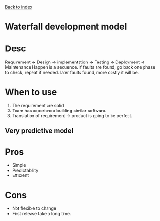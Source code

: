 [Back to index](../SDP_index.md)
# Waterfall development model

# Desc
Requirement -> Design -> implementation -> Testing -> Deployment -> Maintenance
Happen is a sequence.
If faults are found, go back one phase to check, repeat if needed.
later faults found, more costly it will be.

# When to use
1. The requirement are solid
2. Team has experience building similar software.
3. Translation of requirement -> product is going to be perfect.

## Very predictive model

# Pros
* Simple
* Predictability
* Efficient

# Cons
* Not flexible to change
* First release take a long time.